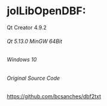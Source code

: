 # jolLibOpenDBF:
Qt Creator 4.9.2
###### Qt 5.13.0 MinGW 64Bit
###### Windows 10
###### Original Source Code
https://github.com/bcsanches/dbf2txt
